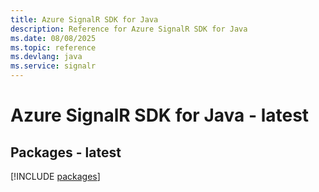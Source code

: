 ```yaml
---
title: Azure SignalR SDK for Java
description: Reference for Azure SignalR SDK for Java
ms.date: 08/08/2025
ms.topic: reference
ms.devlang: java
ms.service: signalr
---
```

# Azure SignalR SDK for Java - latest
## Packages - latest
[!INCLUDE [packages](signalr-index.md)]